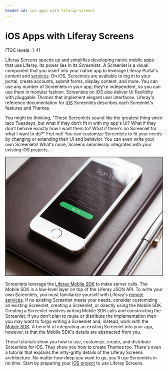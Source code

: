 ```yaml
---
header-id: ios-apps-with-liferay-screens
---
```


# iOS Apps with Liferay Screens

[TOC levels=1-4]

Liferay Screens speeds up and simplifies developing native mobile apps that use
Liferay. Its power lies in its *Screenlets*. A Screenlet is a visual component
that you insert into your native app to leverage Liferay Portal's content and
[services](/docs/6-2/tutorials/-/knowledge_base/t/invoking-remote-services). On
iOS, Screenlets are available to log in to your portal, create accounts, submit 
forms, display content, and more. You can use any number of Screenlets in your 
app; they're independent, so you can use them in modular fashion. Screenlets on 
iOS also deliver UI flexibility with pluggable *Themes* that implement elegant 
user interfaces. Liferay's reference documentation for
[iOS](/docs/6-2/reference/-/knowledge_base/r/screenlets-in-liferay-screens-for-ios) 
Screenlets describes each Screenlet's features and Themes. 

You might be thinking, "These Screenlets sound like the greatest thing since
taco Tuesdays, but what if they don't fit in with my app's UI? What if they
don't behave exactly how I want them to? What if there's no Screenlet for what I
want to do?" Fret not! You can customize Screenlets to fit your needs by
changing or extending their UI and behavior. You can even write your own
Screenlets! What's more, Screens seamlessly integrates with your existing iOS 
projects. 

![Figure 1: Here's an app that uses a Liferay Screens Sign Up Screenlet.](../../images/screens-ios-intro.png)

Screenlets leverage the
[Liferay Mobile SDK](https://www.liferay.com/community/liferay-projects/liferay-mobile-sdk/overview)
to make server calls. The Mobile SDK is a low-level layer on top of the Liferay
JSON API. To write your own Screenlets, you must familiarize yourself with
Liferay's
[remote services](/docs/6-2/tutorials/-/knowledge_base/t/invoking-remote-services).
If no existing Screenlet meets your needs, consider customizing an existing
Screenlet, creating a Screenlet, or directly using the Mobile SDK. Creating a
Screenlet involves writing Mobile SDK calls and constructing the Screenlet; if
you don't plan to reuse or distribute the implementation then you may want to
forgo writing a Screenlet and, instead, work with the
[Mobile SDK](/docs/6-2/tutorials/-/knowledge_base/t/mobile). A benefit of
integrating an existing Screenlet into your app, however, is that the Mobile
SDK's details are abstracted from you. 

These tutorials show you how to use, customize, create, and distribute 
Screenlets for iOS. They show you how to create Themes too. There's even a 
tutorial that explains the nitty-gritty details of the Liferay Screens 
architecture. No matter how deep you want to go, you'll use Screenlets in no 
time. Start by preparing your
[iOS project](/docs/6-2/tutorials/-/knowledge_base/t/preparing-ios-projects-for-liferay-screens)
to use Liferay Screens. 
